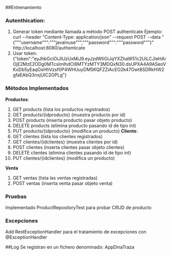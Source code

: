 ##Entrenamiento

### Autenthication:
1. Generar token mediante llamada a método POST authenticate
Ejemplo: curl --header "Content-Type: application/json"   --request POST   --data "{"""username""":"""javainuse""","""password""":"""password"""}"   http://localhost:8080/authenticate
2. Usar token:
   {"token":"eyJhbGciOiJIUzUxMiJ9.eyJzdWIiOiJqYXZhaW51c2UiLCJleHAiOjE2MzE2ODg0MTcsImlhdCI6MTYzMTY3MDQxN30.dsUPXA4A9ASeoVKxDb5yEaqOxHhVzsf0P4WHUuyDM5KQFZZiAcEO2k47Owt8SDRkHW2gfaEAbQ3nxjUIC2OPLg"}

### Métodos Implementados
 **Productos**:
1. GET products (lista los productos registrados)
2. GET products/{idproducto} (muestra producto por id)
3. POST products (inserta producto pasar objeto producto)
4. DELETE products (elimina producto pasando id de tipo int)
5. PUT products/{idproducto} (modifica un producto)
**Cliente**:
1. GET clientes (lista los clientes registrados)
2. GET clientes/{idclientes} (muestra clientes por id)
3. POST clientes (inserta clientes pasar objeto clientes)
4. DELETE clientes (elimina clientes pasando id de tipo int)
5. PUT clientes/{idclientes} (modifica un producto)

**Venta**
1. GET ventas (lista las ventas registradas)
2. POST ventas (inserta venta pasar objeto venta)

### Pruebas
Implementado ProductRepositoryTest para probar CRUD de producto

### Excepciones
Add RestExceptionHandler para el tratamiento de excepciones con @ExceptionHandler

##Log
Se registran en un fichero denominado: AppDinaTraza
